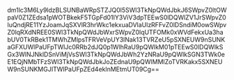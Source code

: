 dm1lc3M6Ly9ldzBLSUNBaWRpSTZJQ0l5SWl3TkNpQWdJbkJ6SWpvZ0ltOWpaV0Z1ZEdsa1pWOTBkekF5TGpFd01IY3ViV3dpTEEwS0lDQWlZV1JrSWpvZ0luQndjRE11YzJoamJqSXVlR3hrWkc1ekxuaDVlaUlzRFFvZ0lDSndiM0owSWpvZ0lqRXdNREE0SWl3TkNpQWdJbWxrSWpvZ0lqUTFOMk0xWVdFekxUa3habUV0TkRBek1TMWhZMlpsTFRVeVpUY3lNak13TVRZeU5pSXNEUW9nSUNKaGFXUWlPaUFpTWlJc0RRb2dJQ0p1WlhRaU9pQWlkM01pTEEwS0lDQWlkSGx3WlNJNklDSnViMjVsSWl3TkNpQWdJbWh2YzNRaU9pQWlkSGN3TWk0eE1EQjNMbTFzSWl3TkNpQWdJbkJoZEdnaU9pQWlMMlZoTVRKakx5SXNEUW9nSUNKMGJITWlPaUFpZEd4eklnMEtmUT09Cg==
